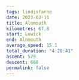 ```yaml
---
tags: lindisfarne
date: 2023-03-11
title: Alnmouth
kilometres: 67.8
start: Lowick
end: Alnmouth
average_speed: 15.1
total_duration: "4:28:41"
ascent: 579
descent: 668
permalink: false
---
```

